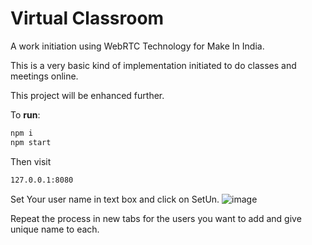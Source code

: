 # Virtual Classroom
A work initiation using WebRTC Technology for Make In India.

This is a very basic kind of implementation initiated to do classes and meetings online.

This project will be enhanced further.

To **run**: 
``` bash
npm i
npm start
```
Then visit
``` bash
127.0.0.1:8080
```
Set Your user name in text box and click on SetUn.
![image](https://user-images.githubusercontent.com/53245624/115958708-1aafc800-a526-11eb-9b51-ef05f6ca2e45.png)

Repeat the process in new tabs for the users you want to add and give unique name to each.
